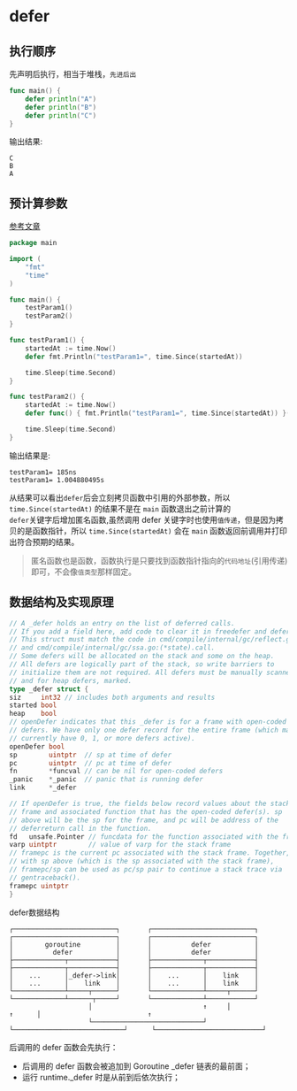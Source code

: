 # defer  
## 执行顺序  
先声明后执行，相当于堆栈，`先进后出`  
```go
func main() {
	defer println("A")
	defer println("B")
	defer println("C")
}
```  

输出结果:  
```shell
C
B
A
```  

## 预计算参数  
[参考文章](https://draveness.me/golang/docs/part2-foundation/ch05-keyword/golang-defer/)  

```go
package main

import (
	"fmt"
	"time"
)

func main() {
	testParam1()
	testParam2()
}

func testParam1() {
	startedAt := time.Now()
	defer fmt.Println("testParam1=", time.Since(startedAt))

	time.Sleep(time.Second)
}

func testParam2() {
	startedAt := time.Now()
	defer func() { fmt.Println("testParam1=", time.Since(startedAt)) }()

	time.Sleep(time.Second)
}
```

输出结果是:
```
testParam1= 185ns
testParam1= 1.004880495s
```

从结果可以看出`defer`后会立刻拷贝函数中引用的外部参数，所以 `time.Since(startedAt)` 的结果不是在 `main` 函数退出之前计算的  
`defer`关键字后增加匿名函数,虽然调用 defer 关键字时也使用`值传递`，但是因为拷贝的是函数指针，所以 `time.Since(startedAt)` 
会在 `main` 函数返回前调用并打印出符合预期的结果。  

> 匿名函数也是函数，函数执行是只要找到函数指针指向的`代码地址`(引用传递)即可，不会像`值类型`那样固定。  


## 数据结构及实现原理  

```go
// A _defer holds an entry on the list of deferred calls.
// If you add a field here, add code to clear it in freedefer and deferProcStack
// This struct must match the code in cmd/compile/internal/gc/reflect.go:deferstruct
// and cmd/compile/internal/gc/ssa.go:(*state).call.
// Some defers will be allocated on the stack and some on the heap.
// All defers are logically part of the stack, so write barriers to
// initialize them are not required. All defers must be manually scanned,
// and for heap defers, marked.
type _defer struct {
siz     int32 // includes both arguments and results
started bool
heap    bool
// openDefer indicates that this _defer is for a frame with open-coded
// defers. We have only one defer record for the entire frame (which may
// currently have 0, 1, or more defers active).
openDefer bool
sp        uintptr  // sp at time of defer
pc        uintptr  // pc at time of defer
fn        *funcval // can be nil for open-coded defers
_panic    *_panic  // panic that is running defer
link      *_defer

// If openDefer is true, the fields below record values about the stack
// frame and associated function that has the open-coded defer(s). sp
// above will be the sp for the frame, and pc will be address of the
// deferreturn call in the function.
fd   unsafe.Pointer // funcdata for the function associated with the frame
varp uintptr        // value of varp for the stack frame
// framepc is the current pc associated with the stack frame. Together,
// with sp above (which is the sp associated with the stack frame),
// framepc/sp can be used as pc/sp pair to continue a stack trace via
// gentraceback().
framepc uintptr
}
```  

defer数据结构
```shell
┌──────────────────────────┐       ┌──────────────────────────┐       ┌──────────────────────────┐       ┌──────────────────────────┐                                                                                                                                                                                                             
│        goroutine         │       │          defer           │       │          defer           │       │          defer           │
├─────────────┬────────────┤       ├─────────────┬────────────┤       ├─────────────┬────────────┤       ├─────────────┬────────────┤
│    ...      │_defer->link│       │    ...      │    link    │       │    ...      │    link    │       │    ...      │    link    │
└─────────────┴─────┬──────┘       └─────────────┴─────┬──────┘       └─────────────┴──────┬─────┘       └─────────────┴────────────┘  
                    │                            ↑     │                            ↑      │                           ↑
                    └────────────────────────────┘     └────────────────────────────┘      └───────────────────────────┘
```

后调用的 defer 函数会先执行：
- 后调用的 defer 函数会被追加到 Goroutine _defer 链表的最前面；
- 运行 runtime._defer 时是从前到后依次执行；



